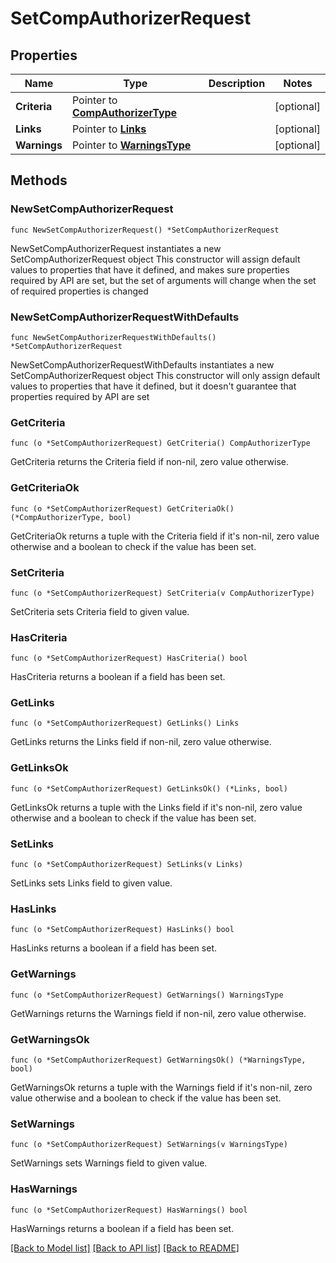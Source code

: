 # SetCompAuthorizerRequest

## Properties

Name | Type | Description | Notes
------------ | ------------- | ------------- | -------------
**Criteria** | Pointer to [**CompAuthorizerType**](CompAuthorizerType.md) |  | [optional] 
**Links** | Pointer to [**Links**](Links.md) |  | [optional] 
**Warnings** | Pointer to [**WarningsType**](WarningsType.md) |  | [optional] 

## Methods

### NewSetCompAuthorizerRequest

`func NewSetCompAuthorizerRequest() *SetCompAuthorizerRequest`

NewSetCompAuthorizerRequest instantiates a new SetCompAuthorizerRequest object
This constructor will assign default values to properties that have it defined,
and makes sure properties required by API are set, but the set of arguments
will change when the set of required properties is changed

### NewSetCompAuthorizerRequestWithDefaults

`func NewSetCompAuthorizerRequestWithDefaults() *SetCompAuthorizerRequest`

NewSetCompAuthorizerRequestWithDefaults instantiates a new SetCompAuthorizerRequest object
This constructor will only assign default values to properties that have it defined,
but it doesn't guarantee that properties required by API are set

### GetCriteria

`func (o *SetCompAuthorizerRequest) GetCriteria() CompAuthorizerType`

GetCriteria returns the Criteria field if non-nil, zero value otherwise.

### GetCriteriaOk

`func (o *SetCompAuthorizerRequest) GetCriteriaOk() (*CompAuthorizerType, bool)`

GetCriteriaOk returns a tuple with the Criteria field if it's non-nil, zero value otherwise
and a boolean to check if the value has been set.

### SetCriteria

`func (o *SetCompAuthorizerRequest) SetCriteria(v CompAuthorizerType)`

SetCriteria sets Criteria field to given value.

### HasCriteria

`func (o *SetCompAuthorizerRequest) HasCriteria() bool`

HasCriteria returns a boolean if a field has been set.

### GetLinks

`func (o *SetCompAuthorizerRequest) GetLinks() Links`

GetLinks returns the Links field if non-nil, zero value otherwise.

### GetLinksOk

`func (o *SetCompAuthorizerRequest) GetLinksOk() (*Links, bool)`

GetLinksOk returns a tuple with the Links field if it's non-nil, zero value otherwise
and a boolean to check if the value has been set.

### SetLinks

`func (o *SetCompAuthorizerRequest) SetLinks(v Links)`

SetLinks sets Links field to given value.

### HasLinks

`func (o *SetCompAuthorizerRequest) HasLinks() bool`

HasLinks returns a boolean if a field has been set.

### GetWarnings

`func (o *SetCompAuthorizerRequest) GetWarnings() WarningsType`

GetWarnings returns the Warnings field if non-nil, zero value otherwise.

### GetWarningsOk

`func (o *SetCompAuthorizerRequest) GetWarningsOk() (*WarningsType, bool)`

GetWarningsOk returns a tuple with the Warnings field if it's non-nil, zero value otherwise
and a boolean to check if the value has been set.

### SetWarnings

`func (o *SetCompAuthorizerRequest) SetWarnings(v WarningsType)`

SetWarnings sets Warnings field to given value.

### HasWarnings

`func (o *SetCompAuthorizerRequest) HasWarnings() bool`

HasWarnings returns a boolean if a field has been set.


[[Back to Model list]](../README.md#documentation-for-models) [[Back to API list]](../README.md#documentation-for-api-endpoints) [[Back to README]](../README.md)



